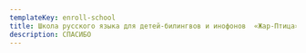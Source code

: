 ```yaml
---
templateKey: enroll-school
title: Школа русского языка для детей-билингвов и инофонов  «Жар-Птица»
description: СПАСИБО
---
```


